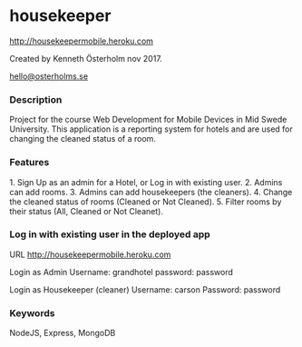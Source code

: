 # housekeeper
http://housekeepermobile.heroku.com

Created by Kenneth Österholm nov 2017.

hello@osterholms.se


<h3>Description</h3>

Project for the course Web Development for Mobile Devices in Mid Swede University.
This application is a reporting system for hotels and are used for changing the cleaned status of a room.


<h3>Features</h3>
1. Sign Up as an admin for a Hotel, or Log in with existing user.
2. Admins can add rooms.
3. Admins can add housekeepers (the cleaners).
4. Change the cleaned status of rooms (Cleaned or Not Cleaned).
5. Filter rooms by their status (All, Cleaned or Not Cleanet).

<h3>Log in with existing user in the deployed app</h3>

URL
http://housekeepermobile.heroku.com

Login as Admin
Username: grandhotel
password: password

Login as Housekeeper (cleaner)
Username: carson
Password: password


<h3>Keywords</h3>

NodeJS, Express, MongoDB
